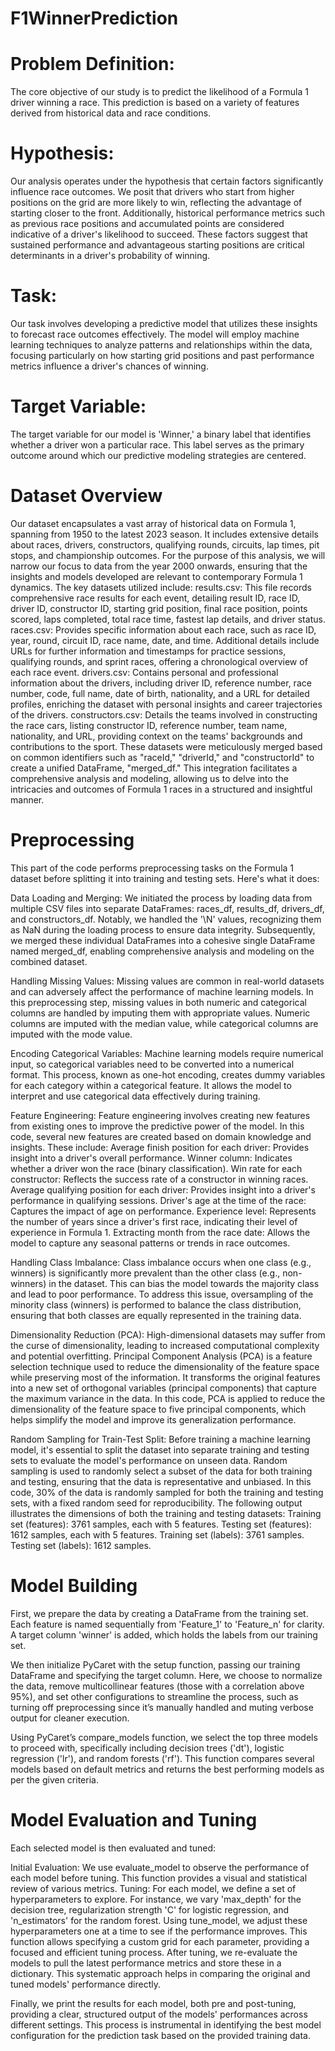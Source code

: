 # F1WinnerPrediction

# Problem Definition:
The core objective of our study is to predict the likelihood of a Formula 1 driver winning a race. This prediction is based on a variety of features derived from historical data and race conditions.
# Hypothesis:
Our analysis operates under the hypothesis that certain factors significantly influence race outcomes. We posit that drivers who start from higher positions on the grid are more likely to win, reflecting the advantage of starting closer to the front. Additionally, historical performance metrics such as previous race positions and accumulated points are considered indicative of a driver's likelihood to succeed. These factors suggest that sustained performance and advantageous starting positions are critical determinants in a driver's probability of winning.
# Task:
Our task involves developing a predictive model that utilizes these insights to forecast race outcomes effectively. The model will employ machine learning techniques to analyze patterns and relationships within the data, focusing particularly on how starting grid positions and past performance metrics influence a driver's chances of winning.
# Target Variable:
The target variable for our model is 'Winner,' a binary label that identifies whether a driver won a particular race. This label serves as the primary outcome around which our predictive modeling strategies are centered.

# Dataset Overview
Our dataset encapsulates a vast array of historical data on Formula 1, spanning from 1950 to the latest 2023 season. It includes extensive details about races, drivers, constructors, qualifying rounds, circuits, lap times, pit stops, and championship outcomes. For the purpose of this analysis, we will narrow our focus to data from the year 2000 onwards, ensuring that the insights and models developed are relevant to contemporary Formula 1 dynamics. The key datasets utilized include:
results.csv: This file records comprehensive race results for each event, detailing result ID, race ID, driver ID, constructor ID, starting grid position, final race position, points scored, laps completed, total race time, fastest lap details, and driver status.
races.csv: Provides specific information about each race, such as race ID, year, round, circuit ID, race name, date, and time. Additional details include URLs for further information and timestamps for practice sessions, qualifying rounds, and sprint races, offering a chronological overview of each race event.
drivers.csv: Contains personal and professional information about the drivers, including driver ID, reference number, race number, code, full name, date of birth, nationality, and a URL for detailed profiles, enriching the dataset with personal insights and career trajectories of the drivers.
constructors.csv: Details the teams involved in constructing the race cars, listing constructor ID, reference number, team name, nationality, and URL, providing context on the teams' backgrounds and contributions to the sport.
These datasets were meticulously merged based on common identifiers such as "raceId," "driverId," and "constructorId" to create a unified DataFrame, "merged_df." This integration facilitates a comprehensive analysis and modeling, allowing us to delve into the intricacies and outcomes of Formula 1 races in a structured and insightful manner.

# Preprocessing
This part of the code performs preprocessing tasks on the Formula 1 dataset before splitting it into training and testing sets. Here's what it does:

Data Loading and Merging:
We initiated the process by loading data from multiple CSV files into separate DataFrames: races_df, results_df, drivers_df, and constructors_df. Notably, we handled the '\N' values, recognizing them as NaN during the loading process to ensure data integrity. Subsequently, we merged these individual DataFrames into a cohesive single DataFrame named merged_df, enabling comprehensive analysis and modeling on the combined dataset.

Handling Missing Values:
Missing values are common in real-world datasets and can adversely affect the performance of machine learning models. In this preprocessing step, missing values in both numeric and categorical columns are handled by imputing them with appropriate values. Numeric columns are imputed with the median value, while categorical columns are imputed with the mode value.

Encoding Categorical Variables:
Machine learning models require numerical input, so categorical variables need to be converted into a numerical format. This process, known as one-hot encoding, creates dummy variables for each category within a categorical feature. It allows the model to interpret and use categorical data effectively during training.

Feature Engineering:
Feature engineering involves creating new features from existing ones to improve the predictive power of the model. In this code, several new features are created based on domain knowledge and insights. These include:
Average finish position for each driver: Provides insight into a driver's overall performance.
Winner column: Indicates whether a driver won the race (binary classification).
Win rate for each constructor: Reflects the success rate of a constructor in winning races.
Average qualifying position for each driver: Provides insight into a driver's performance in qualifying sessions.
Driver's age at the time of the race: Captures the impact of age on performance.
Experience level: Represents the number of years since a driver's first race, indicating their level of experience in Formula 1.
Extracting month from the race date: Allows the model to capture any seasonal patterns or trends in race outcomes.

Handling Class Imbalance:
Class imbalance occurs when one class (e.g., winners) is significantly more prevalent than the other class (e.g., non-winners) in the dataset. This can bias the model towards the majority class and lead to poor performance. To address this issue, oversampling of the minority class (winners) is performed to balance the class distribution, ensuring that both classes are equally represented in the training data.

Dimensionality Reduction (PCA):
High-dimensional datasets may suffer from the curse of dimensionality, leading to increased computational complexity and potential overfitting. Principal Component Analysis (PCA) is a feature selection technique used to reduce the dimensionality of the feature space while preserving most of the information. It transforms the original features into a new set of orthogonal variables (principal components) that capture the maximum variance in the data. In this code, PCA is applied to reduce the dimensionality of the feature space to five principal components, which helps simplify the model and improve its generalization performance.

Random Sampling for Train-Test Split:
Before training a machine learning model, it's essential to split the dataset into separate training and testing sets to evaluate the model's performance on unseen data. Random sampling is used to randomly select a subset of the data for both training and testing, ensuring that the data is representative and unbiased. In this code, 30% of the data is randomly sampled for both the training and testing sets, with a fixed random seed for reproducibility. The following output illustrates the dimensions of both the training and testing datasets:
Training set (features): 3761 samples, each with 5 features.
Testing set (features): 1612 samples, each with 5 features.
Training set (labels): 3761 samples.
Testing set (labels): 1612 samples.

# Model Building
First, we prepare the data by creating a DataFrame from the training set. Each feature is named sequentially from 'Feature_1' to 'Feature_n' for clarity. A target column 'winner' is added, which holds the labels from our training set.

We then initialize PyCaret with the setup function, passing our training DataFrame and specifying the target column. Here, we choose to normalize the data, remove multicollinear features (those with a correlation above 95%), and set other configurations to streamline the process, such as turning off preprocessing since it’s manually handled and muting verbose output for cleaner execution.

Using PyCaret’s compare_models function, we select the top three models to proceed with, specifically including decision trees ('dt'), logistic regression ('lr'), and random forests ('rf'). This function compares several models based on default metrics and returns the best performing models as per the given criteria.

# Model Evaluation and Tuning
Each selected model is then evaluated and tuned:

Initial Evaluation: We use evaluate_model to observe the performance of each model before tuning. This function provides a visual and statistical review of various metrics.
Tuning: For each model, we define a set of hyperparameters to explore. For instance, we vary 'max_depth' for the decision tree, regularization strength 'C' for logistic regression, and 'n_estimators' for the random forest. Using tune_model, we adjust these hyperparameters one at a time to see if the performance improves. This function allows specifying a custom grid for each parameter, providing a focused and efficient tuning process.
After tuning, we re-evaluate the models to pull the latest performance metrics and store these in a dictionary. This systematic approach helps in comparing the original and tuned models' performance directly.

Finally, we print the results for each model, both pre and post-tuning, providing a clear, structured output of the models' performances across different settings. This process is instrumental in identifying the best model configuration for the prediction task based on the provided training data.






